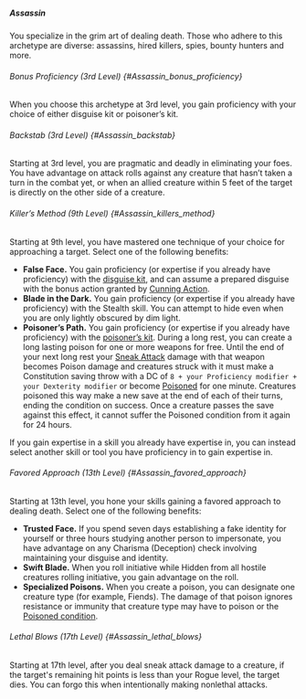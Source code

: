 ##### Assassin

You specialize in the grim art of dealing death.
Those who adhere to this archetype are diverse: assassins, hired killers, spies, bounty hunters and more.

###### Bonus Proficiency (3rd Level) {#Assassin_bonus_proficiency}

When you choose this archetype at 3rd level, you gain proficiency with your choice of either disguise kit or poisoner’s kit.

###### Backstab (3rd Level) {#Assassin_backstab}

Starting at 3rd level, you are pragmatic and deadly in eliminating your foes.
You have advantage on attack rolls against any creature that hasn’t taken a turn in the combat yet, or when an allied creature within 5 feet of the target is directly on the other side of a creature.

###### Killer’s Method (9th Level) {#Assassin_killers_method}

Starting at 9th level, you have mastered one technique of your choice for approaching a target.
Select one of the following benefits:
- **False Face.**
  You gain proficiency (or expertise if you already have proficiency) with the [disguise kit](#Tools_disguise_kit), and can assume a prepared disguise with the bonus action granted by [Cunning Action](#Rogue_cunning_action).
- **Blade in the Dark.**
  You gain proficiency (or expertise if you already have proficiency) with the Stealth skill.
  You can attempt to hide even when you are only lightly obscured by dim light.
- **Poisoner’s Path.**
  You gain proficiency (or expertise if you already have proficiency) with the [poisoner’s kit](#Tools_poisoners_kit).
  During a long rest, you can create a long lasting poison for one or more weapons for free.
  Until the end of your next long rest your [Sneak Attack](#Rogue_sneak_attack) damage with that weapon becomes Poison damage and creatures struck with it must make a Constitution saving throw with a DC of `8 + your Proficiency modifier + your Dexterity modifier` or become [Poisoned](#Conditions_poisoned) for one minute.
  Creatures poisoned this way make a new save at the end of each of their turns, ending the condition on success.
  Once a creature passes the save against this effect, it cannot suffer the Poisoned condition from it again for 24 hours.

If you gain expertise in a skill you already have expertise in, you can instead select another skill or tool you have proficiency in to gain expertise in.

###### Favored Approach (13th Level) {#Assassin_favored_approach}

Starting at 13th level, you hone your skills gaining a favored approach to dealing death.
Select one of the following benefits:
- **Trusted Face.**
  If you spend seven days establishing a fake identity for yourself or three hours studying another person to impersonate, you have advantage on any Charisma (Deception) check involving maintaining your disguise and identity.
- **Swift Blade.**
  When you roll initiative while Hidden from all hostile creatures rolling initiative, you gain advantage on the roll.
- **Specialized Poisons.**
  When you create a poison, you can designate one creature type (for example, Fiends).
  The damage of that poison ignores resistance or immunity that creature type may have to poison or the [Poisoned condition](#Conditions_poisoned).

###### Lethal Blows (17th Level) {#Assassin_lethal_blows}

Starting at 17th level, after you deal sneak attack damage to a creature, if the target's remaining hit points is less than your Rogue level, the target dies.
You can forgo this when intentionally making nonlethal attacks.
